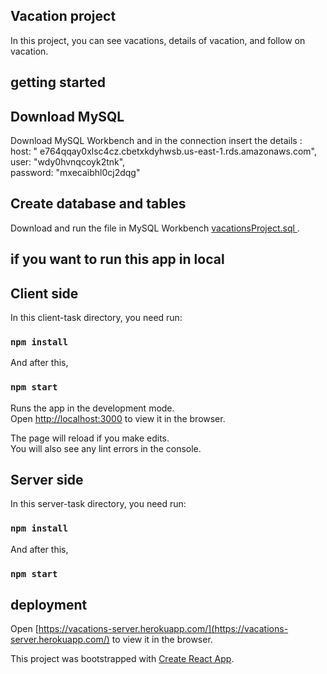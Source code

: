 ## Vacation project
In this project, you can see vacations, details of vacation, and follow on vacation.

## getting started

## Download MySQL

Download MySQL Workbench and in the connection insert the details :<br>
host: "	e764qqay0xlsc4cz.cbetxkdyhwsb.us-east-1.rds.amazonaws.com",<br>
user: "wdy0hvnqcoyk2tnk",<br>
password: "mxecaibhl0cj2dqg"<br>
## Create database and tables
Download and run the file in MySQL Workbench [vacationsProject.sql ](/vacationsProject.sql).
## if you want to run this app in local 

## Client side
In this client-task directory, you need run:
### `npm install`
And after this,
### `npm start`

Runs the app in the development mode.<br>
Open [http://localhost:3000](http://localhost:3000) to view it in the browser.

The page will reload if you make edits.<br>
You will also see any lint errors in the console.
## Server side
In this server-task directory, you need run:
### `npm install`
And after this,
### `npm start`


## deployment 
 Open [https://vacations-server.herokuapp.com/](https://vacations-server.herokuapp.com/) to view it in the browser.

This project was bootstrapped with [Create React App](https://github.com/facebook/create-react-app).